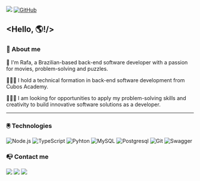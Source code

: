 ![](https://komarev.com/ghpvc/?username=rafasantosbzr&color=006bed)
[![GitHub](https://img.shields.io/github/followers/rafasantosbzr?label=follow&style=social)](https://github.com/rafasantosbzr)

## <Hello, 🌎!/>

<h3>📢 About me</h3>
<p align="left"> 

👤 I'm Rafa, a Brazilian-based back-end software developer with a passion for movies, problem-solving and puzzles. 

👨🏾‍🎓 I hold a technical formation in back-end software development from Cubos Academy.
 
👨🏾‍💼 I am looking for opportunities to apply my problem-solving skills and creativity to build innovative software solutions as a developer.

---
</p>

<h3>🖲️ Technologies</h3>

![Node.js](https://img.shields.io/badge/node.js-339933?style=for-the-badge&logo=node.js&logoColor=white)
![TypeScript](https://img.shields.io/badge/TypeScript-007ACC?style=for-the-badge&logo=typescript&logoColor=white)
![Pyhton](https://img.shields.io/badge/Python-FFD43B?style=for-the-badge&logo=python&logoColor=blue)
![MySQL](https://img.shields.io/badge/MySQL-005C84?style=for-the-badge&logo=mysql&logoColor=white)
![Postgresql](https://img.shields.io/badge/PostgreSQL-316192?style=for-the-badge&logo=postgresql&logoColor=white)
![Git](https://img.shields.io/badge/GIT-E44C30?style=for-the-badge&logo=git&logoColor=white)
![Swagger](https://img.shields.io/badge/Swagger-85EA2D?style=for-the-badge&logo=Swagger&logoColor=white)

<h3>📭 Contact me</h3>

<a href ="mailto:rafasantosbzr@icloud.com" target="_blank"><img src="https://img.shields.io/badge/iCloud-3693F3?style=for-the-badge&logo=iCloud&logoColor=white" target="_blank"></a>
<a href="https://www.linkedin.com/in/rafael-santos-bezerra" target="_blank"><img src="https://img.shields.io/badge/LinkedIn-0077B5?style=for-the-badge&logo=linkedin&logoColor=white" target="_blank"></a>
<a href ="https://wa.me/5583996212798" target="_blank"><img src="https://img.shields.io/badge/WhatsApp-25D366?style=for-the-badge&logo=whatsapp&logoColor=white" target="_blank"></a>

